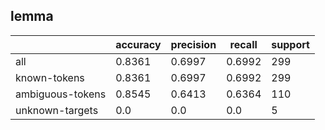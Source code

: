 
## lemma

|                  | accuracy | precision | recall | support |
|------------------|----------|-----------|--------|---------|
| all              | 0.8361   | 0.6997    | 0.6992 | 299     |
| known-tokens     | 0.8361   | 0.6997    | 0.6992 | 299     |
| ambiguous-tokens | 0.8545   | 0.6413    | 0.6364 | 110     |
| unknown-targets  | 0.0      | 0.0       | 0.0    | 5       |

